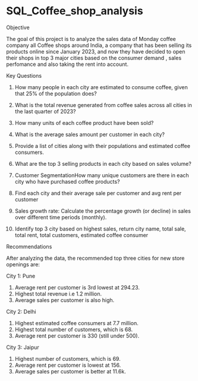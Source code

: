 # SQL_Coffee_shop_analysis

Objective

The goal of this project is to analyze the sales data of Monday coffee company all Coffee shops around India, a company that has been selling its products online since January 2023, and now they have decided to open their shops in top 3 major cities based on the consumer demand , sales perfomance and also taking the rent into account.

Key Questions

1) How many people in each city are estimated to consume coffee, given that 25% of the population does?

2) What is the total revenue generated from coffee sales across all cities in the last quarter of 2023?

3) How many units of each coffee product have been sold?

4) What is the average sales amount per customer in each city?

5) Provide a list of cities along with their populations and estimated coffee consumers.

6) What are the top 3 selling products in each city based on sales volume?

7) Customer SegmentationHow many unique customers are there in each city who have purchased coffee products?

9) Find each city and their average sale per customer and avg rent per customer

10) Sales growth rate: Calculate the percentage growth (or decline) in sales over different time periods (monthly).

11) Identify top 3 city based on highest sales, return city name, total sale, total rent, total customers, estimated coffee consumer

Recommendations

After analyzing the data, the recommended top three cities for new store openings are:

City 1: Pune
1. Average rent per customer is 3rd lowest at 294.23.
2. Highest total revenue i.e 1.2 million.
3. Average sales per customer is also high.

City 2: Delhi
1. Highest estimated coffee consumers at 7.7 million.
2. Highest total number of customers, which is 68.
3. Average rent per customer is 330 (still under 500).

City 3: Jaipur
1. Highest number of customers, which is 69.
2. Average rent per customer is lowest at 156.
3. Average sales per customer is better at 11.6k.
